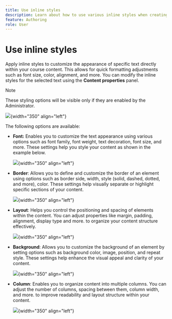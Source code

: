 ```yaml
---
title: Use inline styles 
description: Learn about how to use various inline styles when creating Learning content in the Learning and Training content
feature: Authoring 
role: User
---
```

# Use inline styles 

Apply inline styles to customize the appearance of specific text directly within your course content. This allows for quick formatting adjustments such as font size, color, alignment, and more. You can modify the inline styles for the selected text using the **Content properties** panel. 

>[!NOTE]
>
> These styling options will be visible only if they are enabled by the Administrator. 

![](assets/content-properties-learning-content.png){width="350" align="left"}

The following options are available: 

- **Font:** Enables you to customize the text appearance using various options such as font family, font weight, text decoration, font size, and more. These settings help you style your content as shown in the example below. 

    ![](assets/font-learning-content.png){width="350" align="left"}

- **Border**: Allows you to define and customize the border of an element using options such as border side, width, style (solid, dashed, dotted, and more), color. These settings help visually separate or highlight specific sections of your content.   

    ![](assets/border-learning-content.png){width="350" align="left"}

- **Layout**: Helps you control the positioning and spacing of elements within the content. You can adjust properties like margin, padding, alignment, display type and more. to organize your content structure effectively.

    ![](assets/layout-learning-content.png){width="350" align="left"}

- **Background**: Allows you to customize the background of an element by setting options such as background color, image, position, and repeat style. These settings help enhance the visual appeal and clarity of your content.  

    ![](assets/background-learning-content.png){width="350" align="left"}

- **Column**: Enables you to organize content into multiple columns. You can adjust the number of columns, spacing between them, column width, and more. to improve readability and layout structure within your content. 

    ![](assets/column-learning-content.png){width="350" align="left"}